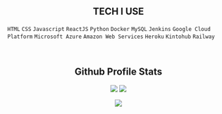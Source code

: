 <h2 align="center">TECH I USE</h2>

  `HTML` `CSS` `Javascript` `ReactJS` `Python` `Docker` `MySQL` `Jenkins` `Google Cloud Platform` `Microsoft Azure` `Amazon Web Services` `Heroku` `Kintohub` `Railway`



<br>


<h2 align="center">Github Profile Stats</h2>
<p align="center">
     <img src="http://github-readme-streak-stats.herokuapp.com?user=Pinto565&fire=42B883&ring=42B883&currStreakLabel=42B883">
    <img src="https://github-readme-stats.vercel.app/api?username=Pinto565&theme=vue&show_icons=true&">
</p>
<!--<p align="center">
  <img src="https://activity-graph.herokuapp.com/graph?username=Pinto565&bg_color=fff&color=708090&line=42B883&point=42B883&area=true&hide_border=true">
  </p>
<br>-->

<p align="center">
     <img src="https://github-readme-stats.vercel.app/api/top-langs/?username=Pinto565&hide=pug">
</p>

